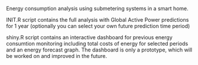 Energy consumption analysis using submetering systems in a smart home.

INIT.R script contains the full analysis with Global Active Power predictions for 1 year (optionally you can select your own future prediction time period)

shiny.R script contains an interactive dashboard for previous energy consumtion monitoring including total costs of energy for selected periods and an energy forecast graph. The dashboard is only a prototype, which will be worked on and improved in the future.
